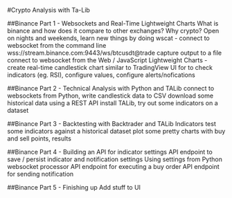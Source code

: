 #Crypto Analysis with Ta-Lib 

##Binance Part 1 - Websockets and Real-Time Lightweight Charts
What is binance and how does it compare to other exchanges?
Why crypto? Open on nights and weekends, learn new things by doing
wscat - connect to websocket from the command line
wss://stream.binance.com:9443/ws/btcusdt@trade
capture output to a file
connect to websocket from the Web / JavaScript
Lightweight Charts - create real-time candlestick chart similar to TradingView
UI for to check indicators (eg. RSI), configure values, configure alerts/nofications

##Binance Part 2 - Technical Analysis with Python and TALib
connect to websockets from Python, write candlestick data to CSV
download some historical data using a REST API
install TALib, try out some indicators on a dataset

##Binance Part 3 - Backtesting with Backtrader and TALib Indicators
test some indicators against a historical dataset
plot some pretty charts with buy and sell points, results

##Binance Part 4 - Building an API for indicator settings
API endpoint to save / persist indicator and notification settings
Using settings from Python websocket processor
API endpoint for executing a buy order
API endpoint for sending notification

##Binance Part 5 - Finishing up
Add stuff to UI